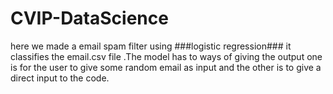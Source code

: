# CVIP-DataScience
here we made a email spam filter using ###logistic regression### it classifies the email.csv file .The model has to ways of giving the output one is for the user to give some random email as input and the other is to give a direct input to the code.
